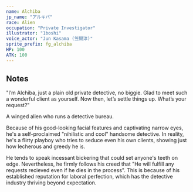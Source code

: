 ```yaml
---
name: Alchiba
jp_name: "アルキバ"
race: Alien
occupation: "Private Investigator"
illustrator: "1boshi"
voice_actor: "Jun Kasama (笠間淳)"
sprite_prefix: fg_alchiba
HP: 100
ATK: 100
---
```


## Notes

"I’m Alchiba, just a plain old private detective, no biggie. Glad to meet such a wonderful client as yourself. Now then, let’s settle things up. What’s your request?"

A winged alien who runs a detective bureau.

Because of his good-looking facial features and captivating narrow eyes, he's a self-proclaimed "nihilistic and cool" handsome detective. In reality, he's a flirty playboy who tries to seduce even his own clients, showing just how lecherous and greedy he is.

He tends to speak incessant bickering that could set anyone's teeth on edge. Nevertheless, he firmly follows his creed that "He will fulfill any requests recieved even if he dies in the process". This is because of his established reputation for laboral perfection, which has the detective industry thriving beyond expectation.
